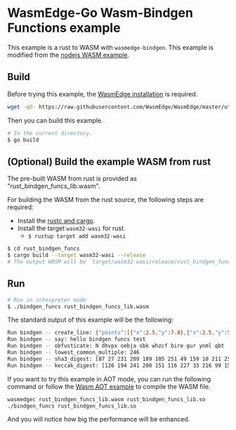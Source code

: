 # WasmEdge-Go Wasm-Bindgen Functions example

This example is a rust to WASM with `wasmedge-bindgen`. This example is modified from the [nodejs WASM example](https://github.com/second-state/wasm-learning/tree/master/nodejs/functions).

## Build

Before trying this example, the [WasmEdge installation](https://wasmedge.org/book/en/start/install.html) is required.

```bash
wget -qO- https://raw.githubusercontent.com/WasmEdge/WasmEdge/master/utils/install.sh | bash -s -- -v 0.9.0
```

Then you can build this example.

```bash
# In the current directory.
$ go build
```

## (Optional) Build the example WASM from rust

The pre-built WASM from rust is provided as "rust_bindgen_funcs_lib.wasm".

For building the WASM from the rust source, the following steps are required:

* Install the [rustc and cargo](https://www.rust-lang.org/tools/install).
* Install the target `wasm32-wasi` for rust.
  * `$ rustup target add wasm32-wasi`

```bash
$ cd rust_bindgen_funcs
$ cargo build --target wasm32-wasi --release
# The output WASM will be `target/wasm32-wasi/release/rust_bindgen_funcs_lib.wasm`.
```

## Run

```bash
# Run in interpreter mode
$ ./bindgen_funcs rust_bindgen_funcs_lib.wasm
```

The standard output of this example will be the following:

```bash
Run bindgen -- create_line: {"points":[{"x":2.5,"y":7.8},{"x":2.5,"y":5.8}],"valid":true,"length":2.0,"desc":"A thin red line"}
Run bindgen -- say: hello bindgen funcs test
Run bindgen -- obfusticate: N dhvpx oebja sbk whzcf bire gur ynml qbt
Run bindgen -- lowest_common_multiple: 246
Run bindgen -- sha3_digest: [87 27 231 209 189 105 251 49 159 10 211 250 15 159 154 181 43 218 26 141 56 199 25 45 60 10 20 163 54 211 195 203]
Run bindgen -- keccak_digest: [126 194 241 200 151 116 227 33 216 99 159 22 107 3 177 169 216 191 114 156 174 193 32 159 246 228 245 133 52 75 55 27]
```

If you want to try this example in AOT mode, you can run the following command or follow the [Wasm AOT example](https://github.com/second-state/WasmEdge-go-examples/tree/master/go_WasmAOT) to compile the WASM file.

```bash
wasmedgec rust_bindgen_funcs_lib.wasm rust_bindgen_funcs_lib.so
./bindgen_funcs rust_bindgen_funcs_lib.so
```

And you will notice how big the performance will be enhanced.
